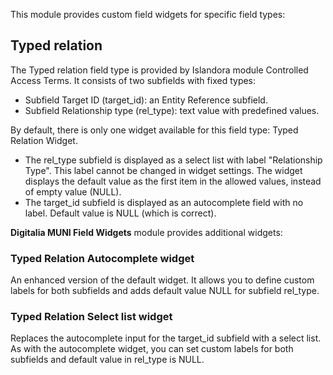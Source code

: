 This module provides custom field widgets for specific field types:

## Typed relation
The Typed relation field type is provided by Islandora module Controlled Access Terms. It consists of two subfields with fixed types: 
- Subfield Target ID (target_id): an Entity Reference subfield.
- Subfield Relationship type (rel_type): text value with predefined values.

By default, there is only one widget available for this field type: Typed Relation Widget.
- The rel_type subfield is displayed as a select list with label "Relationship Type". This label cannot be changed in widget settings. The widget displays the default value as the first item in the allowed values, instead of empty value (NULL).
- The target_id subfield is displayed as an autocomplete field with no label. Default value is NULL (which is correct).

**Digitalia MUNI Field Widgets** module provides additional widgets:

### Typed Relation Autocomplete widget
An enhanced version of the default widget. It allows you to define custom labels for both subfields and adds default value NULL for subfield rel_type.

### Typed Relation Select list widget
Replaces the autocomplete input for the target_id subfield with a select list. As with the autocomplete widget, you can set custom labels for both subfields and default value in rel_type is NULL.
